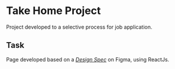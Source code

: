# Take Home Project

Project developed to a selective process for job application.

## Task 

Page developed based on a [*Design Spec*](https://www.figma.com/proto/0elkZJOcFzyBsbavu1eX6A/Front-End-Project-Design-Spec?node-id=0%3A1&scaling=min-zoom&page-id=0%3A1) on Figma, using ReactJs.
